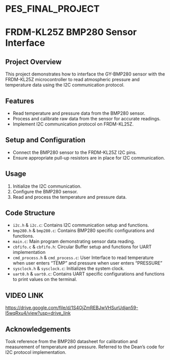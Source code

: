 # PES_FINAL_PROJECT
# FRDM-KL25Z BMP280 Sensor Interface

## Project Overview
This project demonstrates how to interface the GY-BMP280 sensor with the FRDM-KL25Z microcontroller to read atmospheric pressure and temperature data using the I2C communication protocol.

## Features
- Read temperature and pressure data from the BMP280 sensor.
- Process and calibrate raw data from the sensor for accurate readings.
- Implement I2C communication protocol on FRDM-KL25Z.

## Setup and Configuration
- Connect the BMP280 sensor to the FRDM-KL25Z I2C pins.
- Ensure appropriate pull-up resistors are in place for I2C communication.

## Usage
1. Initialize the I2C communication.
2. Configure the BMP280 sensor.
3. Read and process the temperature and pressure data.

## Code Structure
- `i2c.h` & `i2c.c`: Contains I2C communication setup and functions.
- `bmp280.h` & `bmp280.c`: Contains BMP280 specific configurations and functions.
- `main.c`: Main program demonstrating sensor data reading.
- `cbfifo.c` & `cbfifo.h`: Circular Buffer setup and functions for UART implementation
- `cmd_process.h` & `cmd_process.c`: User Interface to read temperature when user enters “TEMP” and pressure when user enters “PRESSURE”
- `sysclock.h` & `sysclock.c`: Initializes the system clock.
- `uart0.h` & `uart0.c`: Contains UART specific configurations and functions to print values on the terminal.
## VIDEO LINK
https://drive.google.com/file/d/1S4OjZmREBJwVHSurUdjan59-l5wqRxu4/view?usp=drive_link
## Acknowledgements
Took reference from the BMP280 datasheet for calibration and measurement of temperature and pressure. Referred to the Dean’s code for I2C protocol implementation.
